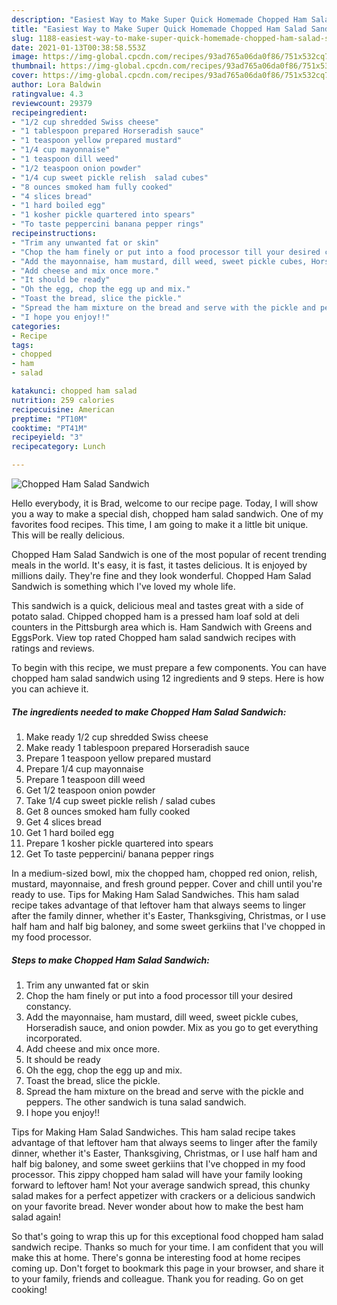 ```yaml
---
description: "Easiest Way to Make Super Quick Homemade Chopped Ham Salad Sandwich"
title: "Easiest Way to Make Super Quick Homemade Chopped Ham Salad Sandwich"
slug: 1188-easiest-way-to-make-super-quick-homemade-chopped-ham-salad-sandwich
date: 2021-01-13T00:38:58.553Z
image: https://img-global.cpcdn.com/recipes/93ad765a06da0f86/751x532cq70/chopped-ham-salad-sandwich-recipe-main-photo.jpg
thumbnail: https://img-global.cpcdn.com/recipes/93ad765a06da0f86/751x532cq70/chopped-ham-salad-sandwich-recipe-main-photo.jpg
cover: https://img-global.cpcdn.com/recipes/93ad765a06da0f86/751x532cq70/chopped-ham-salad-sandwich-recipe-main-photo.jpg
author: Lora Baldwin
ratingvalue: 4.3
reviewcount: 29379
recipeingredient:
- "1/2 cup shredded Swiss cheese"
- "1 tablespoon prepared Horseradish sauce"
- "1 teaspoon yellow prepared mustard"
- "1/4 cup mayonnaise"
- "1 teaspoon dill weed"
- "1/2 teaspoon onion powder"
- "1/4 cup sweet pickle relish  salad cubes"
- "8 ounces smoked ham fully cooked"
- "4 slices bread"
- "1 hard boiled egg"
- "1 kosher pickle quartered into spears"
- "To taste peppercini banana pepper rings"
recipeinstructions:
- "Trim any unwanted fat or skin"
- "Chop the ham finely or put into a food processor till your desired constancy."
- "Add the mayonnaise, ham mustard, dill weed, sweet pickle cubes, Horseradish sauce, and onion powder. Mix as you go to get everything incorporated."
- "Add cheese and mix once more."
- "It should be ready"
- "Oh the egg, chop the egg up and mix."
- "Toast the bread, slice the pickle."
- "Spread the ham mixture on the bread and serve with the pickle and peppers. The other sandwich is tuna salad sandwich."
- "I hope you enjoy!!"
categories:
- Recipe
tags:
- chopped
- ham
- salad

katakunci: chopped ham salad 
nutrition: 259 calories
recipecuisine: American
preptime: "PT10M"
cooktime: "PT41M"
recipeyield: "3"
recipecategory: Lunch

---
```



![Chopped Ham Salad Sandwich](https://img-global.cpcdn.com/recipes/93ad765a06da0f86/751x532cq70/chopped-ham-salad-sandwich-recipe-main-photo.jpg)

Hello everybody, it is Brad, welcome to our recipe page. Today, I will show you a way to make a special dish, chopped ham salad sandwich. One of my favorites food recipes. This time, I am going to make it a little bit unique. This will be really delicious.

Chopped Ham Salad Sandwich is one of the most popular of recent trending meals in the world. It's easy, it is fast, it tastes delicious. It is enjoyed by millions daily. They're fine and they look wonderful. Chopped Ham Salad Sandwich is something which I've loved my whole life.

This sandwich is a quick, delicious meal and tastes great with a side of potato salad. Chipped chopped ham is a pressed ham loaf sold at deli counters in the Pittsburgh area which is. Ham Sandwich with Greens and EggsPork. View top rated Chopped ham salad sandwich recipes with ratings and reviews.


To begin with this recipe, we must prepare a few components. You can have chopped ham salad sandwich using 12 ingredients and 9 steps. Here is how you can achieve it.

<!--inarticleads1-->

##### The ingredients needed to make Chopped Ham Salad Sandwich:

1. Make ready 1/2 cup shredded Swiss cheese
1. Make ready 1 tablespoon prepared Horseradish sauce
1. Prepare 1 teaspoon yellow prepared mustard
1. Prepare 1/4 cup mayonnaise
1. Prepare 1 teaspoon dill weed
1. Get 1/2 teaspoon onion powder
1. Take 1/4 cup sweet pickle relish / salad cubes
1. Get 8 ounces smoked ham fully cooked
1. Get 4 slices bread
1. Get 1 hard boiled egg
1. Prepare 1 kosher pickle quartered into spears
1. Get To taste peppercini/ banana pepper rings


In a medium-sized bowl, mix the chopped ham, chopped red onion, relish, mustard, mayonnaise, and fresh ground pepper. Cover and chill until you&#39;re ready to use. Tips for Making Ham Salad Sandwiches. This ham salad recipe takes advantage of that leftover ham that always seems to linger after the family dinner, whether it&#39;s Easter, Thanksgiving, Christmas, or I use half ham and half big baloney, and some sweet gerkiins that I&#39;ve chopped in my food processor. 

<!--inarticleads2-->

##### Steps to make Chopped Ham Salad Sandwich:

1. Trim any unwanted fat or skin
1. Chop the ham finely or put into a food processor till your desired constancy.
1. Add the mayonnaise, ham mustard, dill weed, sweet pickle cubes, Horseradish sauce, and onion powder. Mix as you go to get everything incorporated.
1. Add cheese and mix once more.
1. It should be ready
1. Oh the egg, chop the egg up and mix.
1. Toast the bread, slice the pickle.
1. Spread the ham mixture on the bread and serve with the pickle and peppers. The other sandwich is tuna salad sandwich.
1. I hope you enjoy!!


Tips for Making Ham Salad Sandwiches. This ham salad recipe takes advantage of that leftover ham that always seems to linger after the family dinner, whether it&#39;s Easter, Thanksgiving, Christmas, or I use half ham and half big baloney, and some sweet gerkiins that I&#39;ve chopped in my food processor. This zippy chopped ham salad will have your family looking forward to leftover ham! Not your average sandwich spread, this chunky salad makes for a perfect appetizer with crackers or a delicious sandwich on your favorite bread. Never wonder about how to make the best ham salad again! 

So that's going to wrap this up for this exceptional food chopped ham salad sandwich recipe. Thanks so much for your time. I am confident that you will make this at home. There's gonna be interesting food at home recipes coming up. Don't forget to bookmark this page in your browser, and share it to your family, friends and colleague. Thank you for reading. Go on get cooking!
